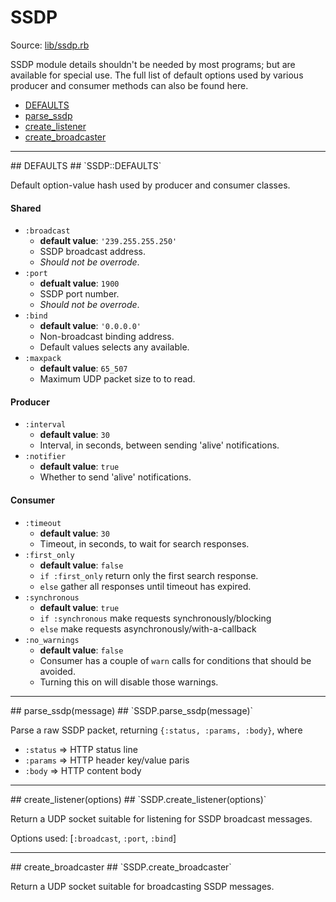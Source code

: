 # SSDP #
Source: [lib/ssdp.rb](https://github.com/daumiller/ssdp/blob/master/lib/ssdp.rb)

SSDP module details shouldn't be needed by most programs; but are available for special use. The full list of default options used by various producer and consumer methods can also be found here.

* [DEFAULTS](#ssdp-defaults)
* [parse_ssdp](#ssdp-parse_ssdp)
* [create_listener](#ssdp-create_listener)
* [create_broadcaster](#ssdp-create_broadcaster)

<hr>
## <a name="ssdp-defaults"></a>DEFAULTS ##
`SSDP::DEFAULTS`

Default option-value hash used by producer and consumer classes.

#### Shared ####
* `:broadcast`
  * **default value**: `'239.255.255.250'`
  * SSDP broadcast address.
  * *Should not be overrode*.
* `:port`
  * **defualt value**: `1900`
  * SSDP port number.
  * *Should not be overrode*.
* `:bind`
  * **default value**: `'0.0.0.0'`
  * Non-broadcast binding address.
  * Default values selects any available.
* `:maxpack`
  * **default value**: `65_507`
  * Maximum UDP packet size to to read.
  
#### Producer ####
* `:interval`
  * **default value**: `30`
  * Interval, in seconds, between sending 'alive' notifications.
* `:notifier`
  * **default value**: `true`
  * Whether to send 'alive' notifications.

#### Consumer ####
* `:timeout`
  * **default value**: `30`
  * Timeout, in seconds, to wait for search responses.
* `:first_only`
  * **default value**: `false`
  * `if :first_only` return only the first search response.
  * `else` gather all responses until timeout has expired.
* `:synchronous`
  * **default value**: `true`
  * `if :synchronous` make requests synchronously/blocking
  * `else` make requests asynchronously/with-a-callback
* `:no_warnings`
  * **default value**: `false`
  * Consumer has a couple of `warn` calls for conditions that should be avoided.
  * Turning this on will disable those warnings.

<hr>
## <a name="ssdp-parse_ssdp"></a>parse_ssdp(message) ##
`SSDP.parse_ssdp(message)`

Parse a raw SSDP packet, returning `{:status, :params, :body}`, where

* `:status` => HTTP status line
* `:params` => HTTP header key/value paris
* `:body` => HTTP content body

<hr>
## <a name="ssdp-create_listener"></a>create_listener(options) ##
`SSDP.create_listener(options)`

Return a UDP socket suitable for listening for SSDP broadcast messages.

Options used: [`:broadcast`, `:port`, `:bind`]

<hr>
## <a name="ssdp-create_broadcaster"></a>create_broadcaster ##
`SSDP.create_broadcaster`

Return a UDP socket suitable for broadcasting SSDP messages. 


